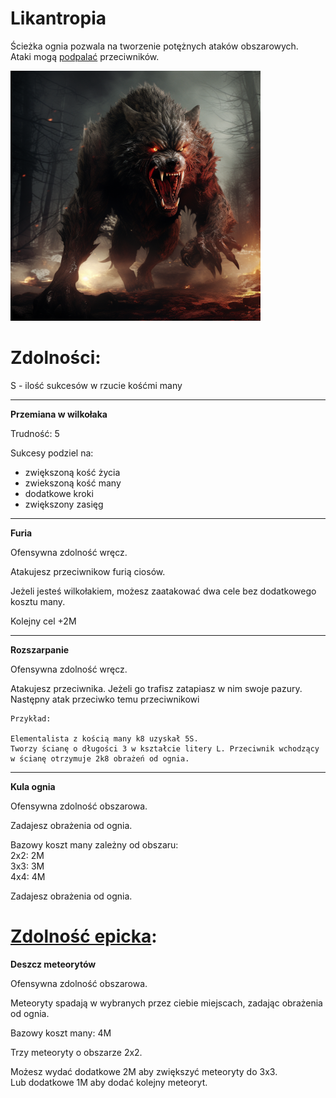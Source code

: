 # Likantropia

Ścieżka ognia pozwala na tworzenie potężnych ataków obszarowych.\
Ataki mogą [podpalać](/docs/efekty/podpalenie.md) przeciwników.

<img src="imgs/likantropia.png" width="400">

# Zdolności:

S - ilość sukcesów w rzucie kośćmi many

___

**Przemiana w wilkołaka**

Trudność: 5

Sukcesy podziel na:
- zwiększoną kość życia
- zwiekszoną kość many
- dodatkowe kroki
- zwiększony zasięg
___
**Furia**

Ofensywna zdolność wręcz.

Atakujesz przeciwnikow furią ciosów.

Jeżeli jesteś wilkołakiem, możesz zaatakować dwa cele bez dodatkowego kosztu many.

Kolejny cel +2M
___
**Rozszarpanie**

Ofensywna zdolność wręcz.

Atakujesz przeciwnika. Jeżeli go trafisz zatapiasz w nim swoje pazury.
Następny atak przeciwko temu przeciwnikowi 

```
Przykład:

Elementalista z kością many k8 uzyskał 5S.
Tworzy ścianę o długości 3 w kształcie litery L. Przeciwnik wchodzący w ścianę otrzymuje 2k8 obrażeń od ognia.
```
___
**Kula ognia**

Ofensywna zdolność obszarowa.

Zadajesz obrażenia od ognia.

Bazowy koszt many zależny od obszaru:\
2x2: 2M\
3x3: 3M\
4x4: 4M

Zadajesz obrażenia od ognia.

# [Zdolność epicka](/docs/zdolnosc-epicka.md):

**Deszcz meteorytów**

Ofensywna zdolność obszarowa.

Meteoryty spadają w wybranych przez ciebie miejscach, zadając obrażenia od ognia.

Bazowy koszt many: 4M

Trzy meteoryty o obszarze 2x2.

Możesz wydać dodatkowe 2M aby zwiększyć meteoryty do 3x3.\
Lub dodatkowe 1M aby dodać kolejny meteoryt.

